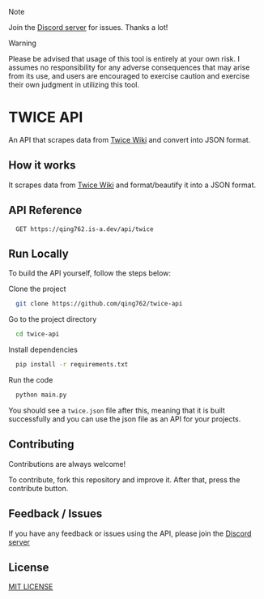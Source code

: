 > [!NOTE]  
> Join the [Discord server](https://qing762.is-a.dev/discord) for issues. Thanks a lot!

> [!WARNING]
> Please be advised that usage of this tool is entirely at your own risk. I assumes no responsibility for any adverse consequences that may arise from its use, and users are encouraged to exercise caution and exercise their own judgment in utilizing this tool.

# TWICE API

An API that scrapes data from [Twice Wiki](https://twice.fandom.com) and convert into JSON format.

## How it works

It scrapes data from [Twice Wiki](https://twice.fandom.com) and format/beautify it into a JSON format.


## API Reference

```http
  GET https://qing762.is-a.dev/api/twice
```


## Run Locally

To build the API yourself, follow the steps below:

Clone the project

```bash
  git clone https://github.com/qing762/twice-api
```

Go to the project directory

```bash
  cd twice-api
```

Install dependencies

```bash
  pip install -r requirements.txt
```

Run the code 

```bash
  python main.py
```

You should see a `twice.json` file after this, meaning that it is built successfully and you can use the json file as an API for your projects.



## Contributing

Contributions are always welcome!

To contribute, fork this repository and improve it. After that, press the contribute button.

## Feedback / Issues

If you have any feedback or issues using the API, please join the [Discord server](https://qing762.is-a.dev/discord)


## License

[MIT LICENSE](https://choosealicense.com/licenses/mit/)


